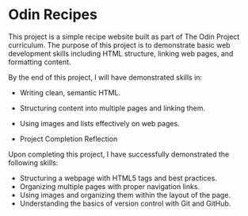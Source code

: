 # Odin Recipes

This project is a simple recipe website built as part of The Odin Project curriculum. The purpose of this project is to demonstrate basic web development skills including HTML structure, linking web pages, and formatting content.

By the end of this project, I will have demonstrated skills in:
- Writing clean, semantic HTML.
- Structuring content into multiple pages and linking them.
- Using images and lists effectively on web pages.

-  Project Completion Reflection

Upon completing this project, I have successfully demonstrated the following skills:
- Structuring a webpage with HTML5 tags and best practices.
- Organizing multiple pages with proper navigation links.
- Using images and organizing them within the layout of the page.
- Understanding the basics of version control with Git and GitHub.
